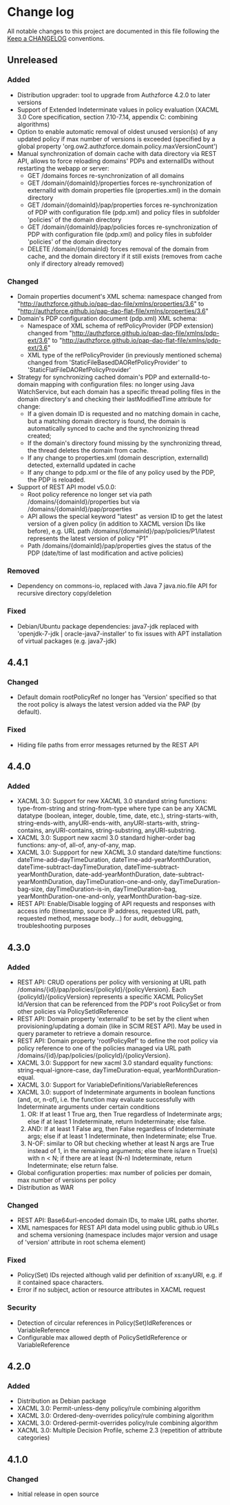 # Change log
All notable changes to this project are documented in this file following the [Keep a CHANGELOG](http://keepachangelog.com) conventions. 

## Unreleased
### Added
- Distribution upgrader: tool to upgrade from Authzforce 4.2.0 to later versions
- Support of Extended Indeterminate values in policy evaluation (XACML 3.0 Core specification, section 7.10-7.14, appendix C: combining algorithms)
- Option to enable automatic removal of oldest unused version(s) of any updated policy if max number of versions is exceeded (specified by a global property 'org.ow2.authzforce.domain.policy.maxVersionCount')
- Manual synchronization of domain cache with data directory via REST API, allows to force reloading domains' PDPs and externalIDs without restarting the webapp or server:
	- GET /domains forces re-synchronization of all domains
	- GET /domain/{domainId}/properties forces re-synchronization of externalId with domain properties file (properties.xml) in the domain directory
	- GET /domain/{domainId}/pap/properties forces re-synchronization of PDP with configuration file (pdp.xml) and policy files in subfolder 'policies' of the domain directory
	- GET /domain/{domainId}/pap/policies forces re-synchronization of PDP with configuration file (pdp.xml) and policy files in subfolder 'policies' of the domain directory
	- DELETE /domain/{domainId} forces removal of the domain from cache, and the domain directory if it still exists (removes from cache only if directory already removed)

### Changed
- Domain properties document's XML schema: namespace changed from "http://authzforce.github.io/pap-dao-file/xmlns/properties/3.6" to "http://authzforce.github.io/pap-dao-flat-file/xmlns/properties/3.6"
- Domain's PDP configuration document (pdp.xml) XML schema:
	- Namespace of XML schema of refPolicyProvider (PDP extension) changed from "http://authzforce.github.io/pap-dao-file/xmlns/pdp-ext/3.6" to "http://authzforce.github.io/pap-dao-flat-file/xmlns/pdp-ext/3.6"
	- XML type of the refPolicyProvider (in previously mentioned schema) changed from 'StaticFileBasedDAORefPolicyProvider' to 'StaticFlatFileDAORefPolicyProvider'
- Strategy for synchronizing cached domain's PDP and externalId-to-domain mapping with configuration files: no longer using Java WatchService, but each domain has a specific thread polling files in the domain directory's and checking their lastModifiedTime attribute for change:
	- If a given domain ID is requested and no matching domain in cache, but a matching domain directory is found, the domain is automatically synced to cache and the synchronizing thread created;
	- If the domain's directory found missing by the synchronizing thread, the thread deletes the domain from cache.
	- If any change to properties.xml (domain description, externalId) detected, externalId updated in cache
	- If any change to pdp.xml or the file of any policy used by the PDP, the PDP is reloaded.
- Support of REST API model v5.0.0: 
  - Root policy reference no longer set via path /domains/{domainId}/properties but via /domains/{domainId}/pap/properties
  - API allows the special keyword "latest" as version ID to get the latest version of a given policy (in addition to XACML version IDs like before), e.g. URL path /domains/{domainId}/pap/policies/P1/latest represents the latest version of policy "P1"
  - Path /domains/{domainId}/pap/properties gives the status of the PDP (date/time of last modification and active policies)

### Removed
- Dependency on commons-io, replaced with Java 7 java.nio.file API for recursive directory copy/deletion

### Fixed
- Debian/Ubuntu package dependencies: java7-jdk replaced with 'openjdk-7-jdk | oracle-java7-installer' to fix issues with APT installation of virtual packages (e.g. java7-jdk)


## 4.4.1
### Changed
- Default domain rootPolicyRef no longer has 'Version' specified so that the root policy is always the latest version added via the PAP (by default).

### Fixed
- Hiding file paths from error messages returned by the REST API  


## 4.4.0
### Added
- XACML 3.0: Support for new XACML 3.0 standard string functions: type-from-string and string-from-type where type can be any XACML datatype (boolean, integer, double, time, date, etc.), string-starts-with, string-ends-with, anyURI-ends-with, anyURI-starts-with, string-contains, anyURI-contains, string-substring, anyURI-substring. 
- XACML 3.0: Support new xacml 3.0 standard higher-order bag functions: any-of, all-of, any-of-any, map.
- XACML 3.0: Suppport for new XACML 3.0 standard date/time functions: dateTime-add-dayTimeDuration, dateTime-add-yearMonthDuration, dateTime-subtract-dayTimeDuration, dateTime-subtract-yearMonthDuration, date-add-yearMonthDuration, date-subtract-yearMonthDuration, dayTimeDuration-one-and-only, dayTimeDuration-bag-size, dayTimeDuration-is-in, dayTimeDuration-bag, yearMonthDuration-one-and-only, yearMonthDuration-bag-size.
- REST API: Enable/Disable logging of API requests and responses with access info (timestamp, source IP address, requested URL path, requested method, message body...) for audit, debugging, troubleshooting purposes 


## 4.3.0
### Added
- REST API: CRUD operations per policy with versioning at URL path /domains/{id}/pap/policies/{policyId}/{policyVersion}. Each {policyId}/{policyVersion} represents a specific XACML PolicySet Id/Version that can be referenced from the PDP's root PolicySet or from other policies via PolicySetIdReference 
- REST API: Domain property 'externalId' to be set by the client when provisioning/updating a domain (like in SCIM REST API). May be used in query parameter to retrieve a domain resource.
- REST API: Domain property 'rootPolicyRef' to define the root policy via policy reference to one of the policies managed via URL path /domains/{id}/pap/policies/{policyId}/{policyVersion}.
- XACML 3.0: Suppport for new xacml 3.0 standard equality functions: string-equal-ignore-case, dayTimeDuration-equal, yearMonthDuration-equal.
- XACML 3.0: Support for VariableDefinitions/VariableReferences
- XACML 3.0: support of Indeterminate arguments in boolean functions (and, or, n-of), i.e. the function may evaluate successfully with Indeterminate arguments under certain conditions
  1. OR: If at least 1 True arg, then True regardless of Indeterminate args; else if at least 1 Indeterminate, return Indeterminate; else false.
  1. AND: If at least 1 False arg, then False regardless of Indeterminate args; else if at least 1 Indeterminate, then Indeterminate; else True.
  1. N-OF: similar to OR but checking whether at least N args are True instead of 1, in the remaining arguments; else there is/are n True(s) with n < N; if there are at least (N-n) Indeterminate, return Indeterminate; else return false.
- Global configuration properties: max number of policies per domain, max number of versions per policy
- Distribution as WAR

### Changed
- REST API: Base64url-encoded domain IDs, to make URL paths shorter.
- XML namespaces for REST API data model using public github.io URLs and schema versioning (namespace includes major version and usage of 'version' attribute in root schema element)

### Fixed
- Policy(Set) IDs rejected although valid per definition of xs:anyURI, e.g. if it contained space characters.
- Error if no subject, action or resource attributes in XACML request

### Security
- Detection of circular references in Policy(Set)IdReferences or VariableReference
- Configurable max allowed depth of PolicySetIdReference or VariableReference

## 4.2.0
### Added
- Distribution as Debian package
- XACML 3.0: Permit-unless-deny policy/rule combining algorithm
- XACML 3.0: Ordered-deny-overrides policy/rule combining algorithm
- XACML 3.0: Ordered-permit-overrides policy/rule combining algorithm
- XACML 3.0: Multiple Decision Profile, scheme 2.3 (repetition of attribute categories)

## 4.1.0
### Changed
- Initial release in open source
